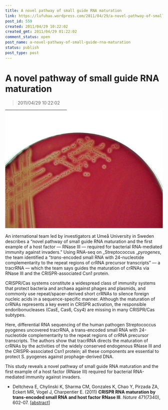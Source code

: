 ```yaml
---
title: A novel pathway of small guide RNA maturation
link: https://lufuhao.wordpress.com/2011/04/29/a-novel-pathway-of-small-guide-rna-maturation/
post_id: 559
created: 2011/04/29 10:22:02
created_gmt: 2011/04/29 01:22:02
comment_status: open
post_name: a-novel-pathway-of-small-guide-rna-maturation
status: publish
post_type: post
---
```


# A novel pathway of small guide RNA maturation

> 2011/04/29 10:22:02

 

![20110429-102202-0001](/assets/images/20110429-102202-0001.gif)

An international team led by investigators at Umeå University in Sweden describes a “novel pathway of small guide RNA maturation and the first example of a host factor — RNase III — required for bacterial RNA-mediated immunity against invaders.” Using RNA-seq on _Streptococcus __pyrogenes_, the team identified a “_trans_-encoded small RNA with 24-nucleotide complementarity to the repeat regions of crRNA precursor transcripts” — a tracrRNA — which the team says guides the maturation of crRNAs via RNase III and the CRISPR-associated Csn1 protein.

CRISPR/Cas systems constitute a widespread class of immunity systems that protect bacteria and archaea against phages and plasmids, and commonly use repeat/spacer-derived short crRNAs to silence foreign nucleic acids in a sequence-specific manner. Although the maturation of crRNAs represents a key event in CRISPR activation, the responsible endoribonucleases (CasE, Cas6, Csy4) are missing in many CRISPR/Cas subtypes. 

Here, differential RNA sequencing of the human pathogen Streptococcus pyogenes uncovered tracrRNA, a trans-encoded small RNA with 24-nucleotide complementarity to the repeat regions of crRNA precursor transcripts. The authors show that tracrRNA directs the maturation of crRNAs by the activities of the widely conserved endogenous RNase III and the CRISPR-associated Csn1 protein; all these components are essential to protect S. pyogenes against prophage-derived DNA. 

This study reveals a novel pathway of small guide RNA maturation and the first example of a host factor (RNase III) required for bacterial RNA-mediated immunity against invaders. 

  * Deltcheva E, Chylinski K, Sharma CM, Gonzales K, Chao Y, Pirzada ZA, Eckert MR, Vogel J, Charpentier E. (2011) **CRISPR RNA maturation by trans-encoded small RNA and host factor RNase III**. _Nature_ 471(7340), 602-07. [[abstract](http://www.nature.com/nature/journal/v471/n7340/full/nature09886.html)]
